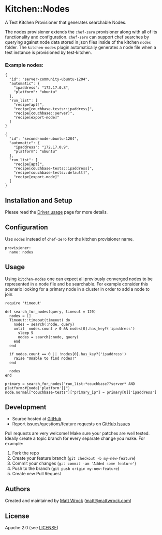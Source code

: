 # <a name="title"></a> Kitchen::Nodes

A Test Kitchen Provisioner that generates searchable Nodes.

The nodes provisioner extends the `chef-zero` provisioner along with all of its functionality and configuration. `chef-zero` can support chef searches by querying against node data stored in json files inside of the kitchen `nodes` folder. The `kitchen-nodes` plugin automatically generates a node file when a test instance is provisioned by test-kitchen.

### Example nodes:

```
{
  "id": "server-community-ubuntu-1204",
  "automatic": {
    "ipaddress": "172.17.0.8",
    "platform": "ubuntu"
  },
  "run_list": [
    "recipe[apt]",
    "recipe[couchbase-tests::ipaddress]",
    "recipe[couchbase::server]",
    "recipe[export-node]"
  ]
}

{
  "id": "second-node-ubuntu-1204",
  "automatic": {
    "ipaddress": "172.17.0.9",
    "platform": "ubuntu"
  },
  "run_list": [
    "recipe[apt]",
    "recipe[couchbase-tests::ipaddress]",
    "recipe[couchbase-tests::default]",
    "recipe[export-node]"
  ]
}
```

## <a name="installation"></a> Installation and Setup

Please read the [Driver usage][driver_usage] page for more details.

## <a name="config"></a> Configuration

Use `nodes` instead of `chef-zero` for the kitchen provisioner name.

```
provisioner:
  name: nodes
```

## <a name="installation"></a> Usage

Using `kitchen-nodes` one can expect all previously converged nodes to be represented in a node file and be searchable. For example consider this scenario looking for a primary node in a cluster in order to add a node to join:

```
require 'timeout'

def search_for_nodes(query, timeout = 120)
  nodes = []
  Timeout::timeout(timeout) do
    nodes = search(:node, query)
    until  nodes.count > 0 && nodes[0].has_key?('ipaddress')
      sleep 5
      nodes = search(:node, query)
    end
  end

  if nodes.count == 0 || !nodes[0].has_key?('ipaddress')
    raise "Unable to find nodes!"
  end

  nodes
end

primary = search_for_nodes("run_list:*couchbase??server* AND platform:#{node['platform']}")
node.normal["couchbase-tests"]["primary_ip"] = primary[0]['ipaddress']

```

## <a name="development"></a> Development

* Source hosted at [GitHub][repo]
* Report issues/questions/feature requests on [GitHub Issues][issues]

Pull requests are very welcome! Make sure your patches are well tested.
Ideally create a topic branch for every separate change you make. For
example:

1. Fork the repo
2. Create your feature branch (`git checkout -b my-new-feature`)
3. Commit your changes (`git commit -am 'Added some feature'`)
4. Push to the branch (`git push origin my-new-feature`)
5. Create new Pull Request

## <a name="authors"></a> Authors

Created and maintained by [Matt Wrock][author] (<matt@mattwrock.com>)

## <a name="license"></a> License

Apache 2.0 (see [LICENSE][license])


[author]:           https://github.com/mwrock
[issues]:           https://github.com/mwrock/kitchen-nodes/issues
[license]:          https://github.com/mwrock/kitchen-nodes/blob/master/LICENSE
[repo]:             https://github.com/mwrock/kitchen-nodes
[driver_usage]:     http://docs.kitchen-ci.org/drivers/usage
[chef_omnibus_dl]:  http://www.getchef.com/chef/install/

